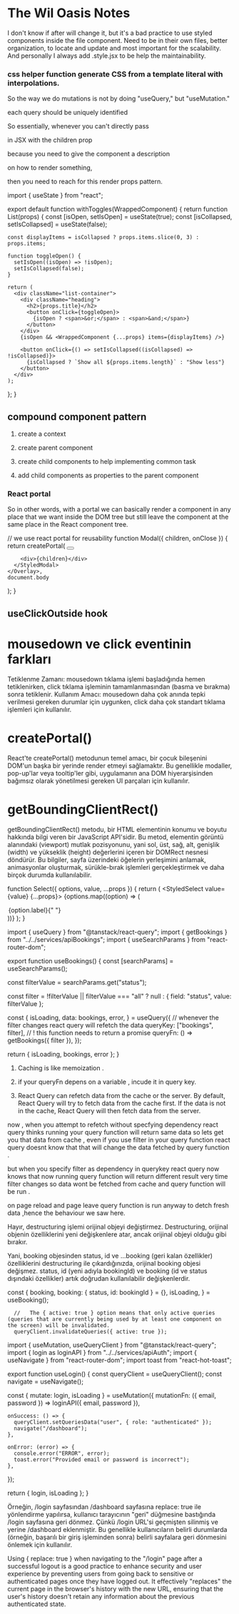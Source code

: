 # The Wil Oasis Notes

I don't know if after will change it, but it's a bad practice to use styled components inside the file component. Need to be in their own files, better organization, to locate and update and most important for the scalability. And personally I always add .style.jsx to be help the maintainability.

### css helper function generate CSS from a template literal with interpolations.

So the way we do mutations is not by doing "useQuery," but "useMutation."

each query should be uniquely identified

So essentially, whenever you can't directly pass

in JSX with the children prop

because you need to give the component a description

on how to render something,

then you need to reach for this render props pattern.

import { useState } from "react";

export default function withToggles(WrappedComponent) {
return function List(props) {
const [isOpen, setIsOpen] = useState(true);
const [isCollapsed, setIsCollapsed] = useState(false);

    const displayItems = isCollapsed ? props.items.slice(0, 3) : props.items;

    function toggleOpen() {
      setIsOpen((isOpen) => !isOpen);
      setIsCollapsed(false);
    }

    return (
      <div className="list-container">
        <div className="heading">
          <h2>{props.title}</h2>
          <button onClick={toggleOpen}>
            {isOpen ? <span>&or;</span> : <span>&and;</span>}
          </button>
        </div>
        {isOpen && <WrappedComponent {...props} items={displayItems} />}

        <button onClick={() => setIsCollapsed((isCollapsed) => !isCollapsed)}>
          {isCollapsed ? `Show all ${props.items.length}` : "Show less"}
        </button>
      </div>
    );

};
}

## compound component pattern

1. create a context

2. create parent component

3. create child components to help implementing common task

4. add child components as properties to the parent component

### React portal

So in other words, with a portal we can basically render a component
in any place that we want inside the DOM tree but still leave the component
at the same place in the React component tree.

// we use react portal for reusability
function Modal({ children, onClose }) {
return createPortal(
<Overlay>
<StyledModal>
<Button onClick={onClose}>
<HiXMark />
</Button>

        <div>{children}</div>
      </StyledModal>
    </Overlay>,
    document.body

);
}

## useClickOutside hook

# mousedown ve click eventinin farkları

Tetiklenme Zamanı: mousedown tıklama işlemi başladığında hemen tetiklenirken, click tıklama işleminin tamamlanmasından (basma ve bırakma) sonra tetiklenir.
Kullanım Amacı: mousedown daha çok anında tepki verilmesi gereken durumlar için uygunken, click daha çok standart tıklama işlemleri için kullanılır.

# createPortal()

React'te createPortal() metodunun temel amacı, bir çocuk bileşenini DOM'un başka bir yerinde render etmeyi sağlamaktır. Bu genellikle modaller, pop-up'lar veya tooltip'ler gibi, uygulamanın ana DOM hiyerarşisinden bağımsız olarak yönetilmesi gereken UI parçaları için kullanılır.

# getBoundingClientRect()

getBoundingClientRect() metodu, bir HTML elementinin konumu ve boyutu hakkında bilgi veren bir JavaScript API'sidir. Bu metod, elementin görüntü alanındaki (viewport) mutlak pozisyonunu, yani sol, üst, sağ, alt, genişlik (width) ve yükseklik (height) değerlerini içeren bir DOMRect nesnesi döndürür. Bu bilgiler, sayfa üzerindeki öğelerin yerleşimini anlamak, animasyonlar oluşturmak, sürükle-bırak işlemleri gerçekleştirmek ve daha birçok durumda kullanılabilir.

<!-- rest operator in props -->

function Select({ options, value, ...props }) {
return (
<StyledSelect value={value} {...props}>
{options.map((option) => (

<option key={option.value} value={option.value}>
{option.label}{" "}
</option>
))}
</StyledSelect>
);
}

import { useQuery } from "@tanstack/react-query";
import { getBookings } from "../../services/apiBookings";
import { useSearchParams } from "react-router-dom";

export function useBookings() {
const [searchParams] = useSearchParams();

const filterValue = searchParams.get("status");

const filter =
!filterValue || filterValue === "all"
? null
: { field: "status", value: filterValue };

const {
isLoading,
data: bookings,
error,
} = useQuery({
// whenever the filter changes react query will refetch the data
queryKey: ["bookings", filter],
// ! this function needs to return a promise
queryFn: () => getBookings({ filter }),
});

return { isLoading, bookings, error };
}

1. Caching is like memoization .

2. if your queryFn depens on a variable , incude it in query key.

3. React Query can refetch data from the cache or the server. By default, React Query will try to fetch data from the cache first. If the data is not in the cache, React Query will then fetch data from the server.

now , when you attempt to refetch without specfying dependency react query thinks running your query function will return same data so lets get you that data from cache , even if you use filter in your query function react query doesnt know that that will change the data fetched by query function .

but when you specify filter as dependency in querykey react query now knows that now running query function will return different result very time filter changes so data wont be fetched from cache and query function will be run .

on page reload and page leave query function is run anyway to detch fresh data ,hence the behaviour we saw here.

<!-- destructuring -->

Hayır, destructuring işlemi orijinal objeyi değiştirmez. Destructuring, orijinal objenin özelliklerini yeni değişkenlere atar, ancak orijinal objeyi olduğu gibi bırakır.

Yani, booking objesinden status, id ve ...booking (geri kalan özellikler) özelliklerini destructuring ile çıkardığınızda, orijinal booking objesi değişmez. status, id (yeni adıyla bookingId) ve booking (id ve status dışındaki özellikler) artık doğrudan kullanılabilir değişkenlerdir.

const {
booking,
booking: { status, id: bookingId } = {},
isLoading,
} = useBooking();

      //   The { active: true } option means that only active queries (queries that are currently being used by at least one component on the screen) will be invalidated.
      queryClient.invalidateQueries({ active: true });

import { useMutation, useQueryClient } from "@tanstack/react-query";
import { login as loginAPI } from "../../services/apiAuth";
import { useNavigate } from "react-router-dom";
import toast from "react-hot-toast";

export function useLogin() {
const queryClient = useQueryClient();
const navigate = useNavigate();

const { mutate: login, isLoading } = useMutation({
mutationFn: ({ email, password }) => loginAPI({ email, password }),

    onSuccess: () => {
      queryClient.setQueriesData("user", { role: "authenticated" });
      navigate("/dashboard");
    },

    onError: (error) => {
      console.error("ERROR", error);
      toast.error("Provided email or password is incorrect");
    },

});

return { login, isLoading };
}

Örneğin, /login sayfasından /dashboard sayfasına replace: true ile yönlendirme yapılırsa, kullanıcı tarayıcının "geri" düğmesine bastığında /login sayfasına geri dönmez. Çünkü /login URL'si geçmişten silinmiş ve yerine /dashboard eklenmiştir. Bu genellikle kullanıcıların belirli durumlarda (örneğin, başarılı bir giriş işleminden sonra) belirli sayfalara geri dönmesini önlemek için kullanılır.

Using { replace: true } when navigating to the "/login" page after a successful logout is a good practice to enhance security and user experience by preventing users from going back to sensitive or authenticated pages once they have logged out. It effectively "replaces" the current page in the browser's history with the new URL, ensuring that the user's history doesn't retain any information about the previous authenticated state.
